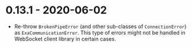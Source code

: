 # 0.13.1 - 2020-06-02

- Re-throw `BrokenPipeError` (and other sub-classes of `ConnectionError`) as `ExaCommunicationError`. This type of errors might not be handled in WebSocket client library in certain cases.

